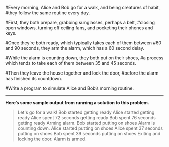 #Every morning, Alice and Bob go for a walk, and being creatures of habit, 
#they follow the same routine every day.

#First, they both prepare, grabbing sunglasses, perhaps a belt, 
#closing open windows, turning off ceiling fans, and pocketing their phones and keys.

#Once they’re both ready, which typically takes each of them between 
#60 and 90 seconds, they arm the alarm, which has a 60 second delay.

#While the alarm is counting down, they both put on their shoes, 
#a process which tends to take each of them between 35 and 45 seconds.

#Then they leave the house together and lock the door, 
#before the alarm has finished its countdown.

#Write a program to simulate Alice and Bob’s morning routine.

---

**Here’s some sample output from running a solution to this problem.**

>Let's go for a walk!
>Bob started getting ready
>Alice started getting ready
>Alice spent 72 seconds getting ready
>Bob spent 76 seconds getting ready
>Arming alarm.
>Bob started putting on shoes
>Alarm is counting down.
>Alice started putting on shoes
>Alice spent 37 seconds putting on shoes
>Bob spent 39 seconds putting on shoes
>Exiting and locking the door.
>Alarm is armed.
